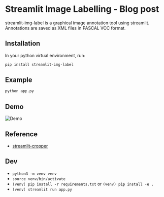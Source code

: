 # Streamlit Image Labelling - Blog post

streamlit-img-label is a graphical image annotation tool using streamlit. Annotations are saved as XML files in PASCAL VOC format.

## Installation

In your python virtual environment, run:

```sh
pip install streamlit-img-label
```

## Example
```sh
python app.py
```

## Demo
![Demo](asset/st_img_label.gif)

## Reference

- [streamlit-cropper](https://github.com/turner-anderson/streamlit-cropper)

## Dev

* `python3 -m venv venv`
* `source venv/bin/activate`
* `(venv) pip install -r requirements.txt` or `(venv) pip install -e .`
* `(venv) streamlit run app.py`